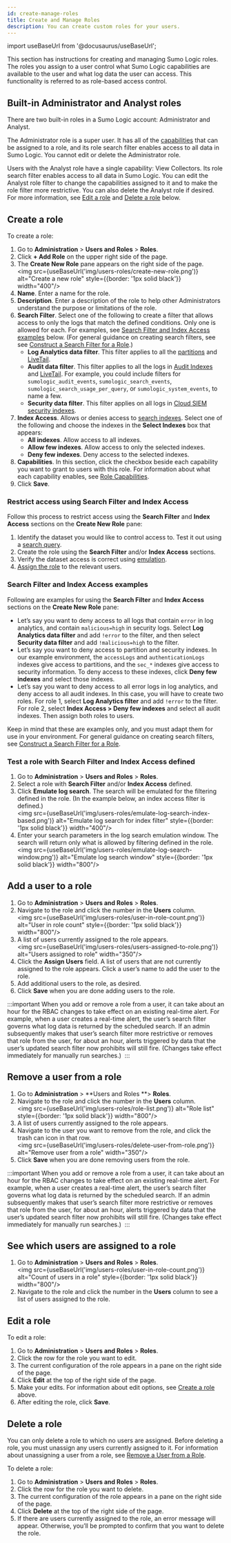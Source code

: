 ```yaml
---
id: create-manage-roles
title: Create and Manage Roles
description: You can create custom roles for your users.
---
```


import useBaseUrl from '@docusaurus/useBaseUrl';

This section has instructions for creating and managing Sumo Logic roles. The roles you assign to a user control what Sumo Logic capabilities are available to the user and what log data the user can access. This functionality is referred to as role-based access control.  

## Built-in Administrator and Analyst roles

There are two built-in roles in a Sumo Logic account: Administrator and Analyst. 

The Administrator role is a super user. It has all of the [capabilities](/docs/manage/users-roles/roles/role-capabilities/) that can be assigned to a role, and its role search filter enables access to all data in Sumo Logic. You cannot edit or delete the Administrator role. 

Users with the Analyst role have a single capability: View Collectors. Its role search filter enables access to all data in Sumo Logic. You can edit the Analyst role filter to change the capabilities assigned to it and to make the role filter more restrictive. You can also delete the Analyst role if desired. For more information, see [Edit a role](#create-a-role) and [Delete a role](#delete-a-role) below.

## Create a role

To create a role:

1. Go to **Administration** > **Users and Roles** > **Roles**.
1. Click **+ Add Role** on the upper right side of the page.
1. The **Create New Role** pane appears on the right side of the page.<br/><img src={useBaseUrl('img/users-roles/create-new-role.png')} alt="Create a new role" style={{border: '1px solid black'}} width="400"/>
1. **Name**. Enter a name for the role. 
1. **Description**. Enter a description of the role to help other Administrators understand the purpose or limitations of the role.
1. **Search Filter**. Select one of the following to create a filter that allows access to only the logs that match the defined conditions. Only one is allowed for each. For examples, see [Search Filter and Index Access examples](#search-filter-and-index-access-examples) below. (For general guidance on creating search filters, see see [Construct a Search Filter for a Role](/docs/manage/users-roles/roles/construct-search-filter-for-role/).)
   * **Log Analytics data filter**. This filter applies to all the [partitions](/docs/manage/partitions-data-tiers/run-search-against-partition/) and [LiveTail](/docs/search/live-tail/). 
   * **Audit data filter**. This filter applies to all the logs in [Audit Indexes](/docs/manage/security/audit-indexes/audit-index/) and [LiveTail](/docs/search/live-tail/). For example, you could include filters for `sumologic_audit_events`, `sumologic_search_events`, `sumologic_search_usage_per_query`, or `sumologic_system_events`, to name a few.
   * **Security data filter**. This filter applies on all logs in [Cloud SIEM security indexes](/docs/cse/records-signals-entities-insights/search-cse-records-in-sumo#partitions-for-cse-records).
1. **Index Access**. Allows or denies access to [search indexes](/docs/manage/partitions-data-tiers/). Select one of the following and choose the indexes in the **Select Indexes** box that appears:
   * **All indexes**. Allow access to all indexes.
   * **Allow few indexes**. Allow access to only the selected indexes. 
   * **Deny few indexes**. Deny access to the selected indexes. 
1. **Capabilities**. In this section, click the checkbox beside each capability you want to grant to users with this role. For information about what each capability enables, see [Role Capabilities](/docs/manage/users-roles/roles/role-capabilities/).
1. Click **Save**. 

### Restrict access using Search Filter and Index Access 

Follow this process to restrict access using the **Search Filter** and **Index Access** sections on the **Create New Role** pane:

1. Identify the dataset you would like to control access to. Test it out using a [search query](/docs/search/get-started-with-search/).
2. Create the role using the **Search Filter** and/or **Index Access** sections.   
3. Verify the dataset access is correct using [emulation](#test-search-filters).
4. [Assign the role](#add-a-user-to-a-role) to the relevant users.

### Search Filter and Index Access examples

Following are examples for using the **Search Filter** and **Index Access** sections on the **Create New Role** pane:
* Let’s say you want to deny access to all logs that contain `error` in log analytics, and contain `malicious=high` in security logs. Select **Log Analytics data filter** and add `!error` to the filter, and then select **Security data filter** and add `!malicious=high` to the filter. 
* Let’s say you want to deny access to partition and security indexes. In our example environment, the `accessLogs` and `authenticationLogs` indexes give access to partitions, and the `sec_*` indexes give access to security information. To deny access to these indexes, click **Deny few indexes** and select those indexes.  
* Let’s say you want to deny access to all error logs in log analytics, and deny access to all audit indexes. In this case, you will have to create two roles. For role 1, select **Log Analytics filter** and add `!error` to the filter. For role 2, select **Index Access > Deny few indexes** and select all audit indexes. Then assign both roles to users.

Keep in mind that these are examples only, and you must adapt them for use in your environment. For general guidance on creating search filters, see [Construct a Search Filter for a Role](/docs/manage/users-roles/roles/construct-search-filter-for-role/).

### Test a role with Search Filter and Index Access defined

1. Go to **Administration** > **Users and Roles** > **Roles**. 
1. Select a role with **Search Filter** and/or **Index Access** defined. 
1. Click **Emulate log search**. The search will be emulated for the filtering defined in the role. (In the example below, an index access filter is defined.)<br/><img src={useBaseUrl('img/users-roles/emulate-log-search-index-based.png')} alt="Emulate log search for index filter" style={{border: '1px solid black'}} width="400"/>
1. Enter your search parameters in the log search emulation window. The search will return only what is allowed by filtering defined in the role.<br/><img src={useBaseUrl('img/users-roles/emulate-log-search-window.png')} alt="Emulate log search window" style={{border: '1px solid black'}} width="800"/>

## Add a user to a role

1. Go to **Administration** > **Users and Roles** > **Roles**.
1. Navigate to the role and click the number in the **Users** column.<br/><img src={useBaseUrl('img/users-roles/user-in-role-count.png')} alt="User in role count" style={{border: '1px solid black'}} width="800"/>
1. A list of users currently assigned to the role appears.<br/><img src={useBaseUrl('img/users-roles/users-assigned-to-role.png')} alt="Users assigned to role" width="350"/>
1. Click the **Assign Users** field. A list of users that are not currently assigned to the role appears. Click a user’s name to add the user to the role. 
1. Add additional users to the role, as desired.
1. Click **Save** when you are done adding users to the role.

:::important
When you add or remove a role from a user, it can take about an hour for the RBAC changes to take effect on an existing real-time alert. For example, when a user creates a real-time alert, the user’s search filter governs what log data is returned by the scheduled search. If an admin subsequently makes that user’s search filter more restrictive or removes that role from the user, for about an hour, alerts triggered by data that the user’s updated search filter now prohibits will still fire. (Changes take effect immediately for manually run searches.) 
:::

## Remove a user from a role

1. Go to **Administration** > **Users and Roles **\> **Roles**.
1. Navigate to the role and click the number in the **Users** column.<br/><img src={useBaseUrl('img/users-roles/role-list.png')} alt="Role list" style={{border: '1px solid black'}} width="800"/>
1. A list of users currently assigned to the role appears. 
1. Navigate to the user you want to remove from the role, and click the trash can icon in that row.<br/><img src={useBaseUrl('img/users-roles/delete-user-from-role.png')} alt="Remove user from a role" width="350"/>
1. Click **Save** when you are done removing users from the role. 

:::important
When you add or remove a role from a user, it can take about an hour for the RBAC changes to take effect on an existing real-time alert. For example, when a user creates a real-time alert, the user’s search filter governs what log data is returned by the scheduled search. If an admin subsequently makes that user’s search filter more restrictive or removes that role from the user, for about an hour, alerts triggered by data that the user’s updated search filter now prohibits will still fire. (Changes take effect immediately for manually run searches.) 
:::

## See which users are assigned to a role

1. Go to **Administration** > **Users and Roles** > **Roles**.<br/><img src={useBaseUrl('img/users-roles/user-in-role-count.png')} alt="Count of users in a role" style={{border: '1px solid black'}} width="800"/>
1. Navigate to the role and click the number in the **Users** column to see a list of users assigned to the role.

## Edit a role

To edit a role:

1. Go to **Administration** > **Users and Roles** > **Roles**.
1. Click the row for the role you want to edit.
1. The current configuration of the role appears in a pane on the right side of the page.
1. Click **Edit** at the top of the right side of the page.
1. Make your edits. For information about edit options, see [Create a role](#create-a-role) above.
1. After editing the role, click **Save**.

## Delete a role

You can only delete a role to which no users are assigned. Before deleting a role, you must unassign any users currently assigned to it. For information about unassigning a user from a role, see [Remove a User from a Role](#remove-a-user-from-a-role).

To delete a role:

1. Go to **Administration** > **Users and Roles** > **Roles**.
1. Click the row for the role you want to delete.
1. The current configuration of the role appears in a pane on the right side of the page.
1. Click **Delete** at the top of the right side of the page.
1. If there are users currently assigned to the role, an error message will appear. Otherwise, you’ll be prompted to confirm that you want to delete the role.
